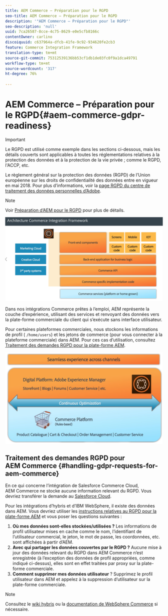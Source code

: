 ```yaml
---
title: AEM Commerce – Préparation pour le RGPD
seo-title: AEM Commerce – Préparation pour le RGPD
description: '"AEM Commerce – Préparation pour le RGPD"'
seo-description: 'null'
uuid: 7ca26587-8cce-4c75-8629-e0e5cfb8166c
contentOwner: carlino
discoiquuid: c637964a-dfcb-41fe-9c92-934620fe2cb3
feature: Commerce Integration Framework
translation-type: tm+mt
source-git-commit: 75312539136bb53cf1db1de03fc0f9a1dca49791
workflow-type: tm+mt
source-wordcount: '317'
ht-degree: 76%

---
```



# AEM Commerce – Préparation pour le RGPD{#aem-commerce-gdpr-readiness}

>[!IMPORTANT]
>
>Le RGPD est utilisé comme exemple dans les sections ci-dessous, mais les détails couverts sont applicables à toutes les réglementations relatives à la protection des données et à la protection de la vie privée ; comme le RGPD, l&#39;ACCP, etc.

Le règlement général sur la protection des données (RGPD) de l’Union européenne sur les droits de confidentialité des données entre en vigueur en mai 2018. Pour plus d’informations, voir la [page RGPD du centre de traitement des données personnelles d’Adobe](https://www.adobe.com/fr/privacy/general-data-protection-regulation.html).

>[!NOTE]
>
>Voir [Préparation d’AEM pour le RGPD](/help/managing/data-protection-and-privacy.md) pour plus de détails.

![screen_shot_2018-03-22at111606](assets/screen_shot_2018-03-22at111606.jpg)

Dans nos intégrations Commerce prêtes à l’emploi, AEM représente la couche d’expérience, utilisant des services et renvoyant des données vers la plate-forme commerciale du client qui s’exécute sans interface utilisateur.

Pour certaines plateformes commerciales, nous stockons les informations de profil ( `/home/users`) et les jetons de commerce (pour vous connecter à la plateforme commerciale) dans AEM. Pour ces cas d’utilisation, consultez [Traitement des demandes RGPD pour la plate-forme AEM](/help/sites-administering/handling-gdpr-requests-for-aem-platform.md).

![screen_shot_2018-03-22at111621](assets/screen_shot_2018-03-22at111621.jpg)

## Traitement des demandes RGPD pour AEM Commerce {#handling-gdpr-requests-for-aem-commerce}

En ce qui concerne l’intégration de Salesforce Commerce Cloud, AEM Commerce ne stocke aucune information relevant du RGPD. Vous devriez transférer la demande au [Salesforce Cloud](https://documentation.demandware.com/).

Pour les intégrations d’hybris et d’IBM WebSphere, il existe des données dans AEM. Vous devriez utiliser les [instructions relatives au RGPD pour la plate-forme AEM](/help/sites-administering/handling-gdpr-requests-for-aem-platform.md) et vous poser les questions suivantes :

1. **Où mes données sont-elles stockées/utilisées ?** Les informations de profil utilisateur mises en cache comme le nom, l’identifiant de l’utilisateur commercial, le jeton, le mot de passe, les coordonnées, etc. sont affichées à partir d’AEM.
1. **Avec qui partager les données couvertes par le RGPD ?** Aucune mise à jour des données relevant du RGPD dans AEM Commerce n’est enregistrée (à l’exception des données de profil appropriées, comme indiqué ci-dessus), elles sont en effet traitées par proxy sur la plate-forme commerciale.
1. **Comment supprimer mes données utilisateur** ? Supprimez le profil utilisateur dans AEM et appelez à la suppression d’utilisateur sur la plate-forme commerciale.

>[!NOTE]
>
>Consultez le [wiki hybris](https://wiki.hybris.com/) ou la [documentation de WebSphere Commerce](https://www-01.ibm.com/support/docview.wss?uid=swg27036450) si nécessaire.

